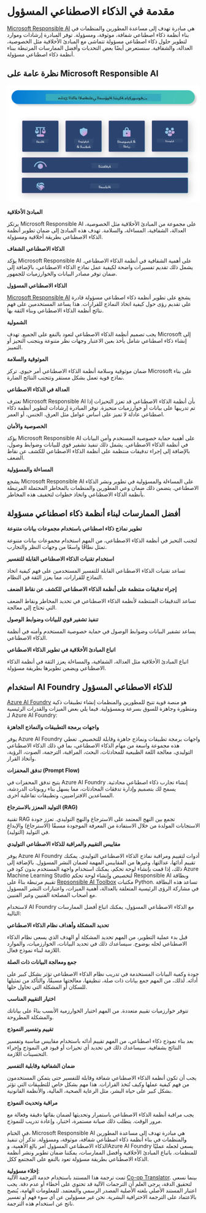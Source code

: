 <!--
CO_OP_TRANSLATOR_METADATA:
{
  "original_hash": "805b96b20152936d8f4c587d90d6e06e",
  "translation_date": "2025-05-07T10:35:11+00:00",
  "source_file": "md/01.Introduction/05/ResponsibleAI.md",
  "language_code": "ar"
}
-->
# **مقدمة في الذكاء الاصطناعي المسؤول**

[Microsoft Responsible AI](https://www.microsoft.com/ai/responsible-ai?WT.mc_id=aiml-138114-kinfeylo) هي مبادرة تهدف إلى مساعدة المطورين والمنظمات في بناء أنظمة ذكاء اصطناعي شفافة، موثوقة، ومسؤولة. توفر المبادرة إرشادات وموارد لتطوير حلول ذكاء اصطناعي مسؤولة تتماشى مع المبادئ الأخلاقية مثل الخصوصية، العدالة، والشفافية. سنستعرض أيضًا بعض التحديات وأفضل الممارسات المرتبطة ببناء أنظمة ذكاء اصطناعي مسؤولة.

## نظرة عامة على Microsoft Responsible AI

![RAIPrinciples](../../../../../translated_images/RAIPrinciples.bf9c9bc6ca160d336830630939a5130a22b3f9e1f633773562f83fed08a50520.ar.png)

**المبادئ الأخلاقية**

يرتكز Microsoft Responsible AI على مجموعة من المبادئ الأخلاقية مثل الخصوصية، العدالة، الشفافية، المساءلة، والسلامة. تهدف هذه المبادئ إلى ضمان تطوير أنظمة الذكاء الاصطناعي بطريقة أخلاقية ومسؤولة.

**الذكاء الاصطناعي الشفاف**

يؤكد Microsoft Responsible AI على أهمية الشفافية في أنظمة الذكاء الاصطناعي. يشمل ذلك تقديم تفسيرات واضحة لكيفية عمل نماذج الذكاء الاصطناعي، بالإضافة إلى ضمان توفر مصادر البيانات والخوارزميات للجمهور.

**الذكاء الاصطناعي المسؤول**

[Microsoft Responsible AI](https://www.microsoft.com/ai/responsible-ai?WT.mc_id=aiml-138114-kinfeylo) يشجع على تطوير أنظمة ذكاء اصطناعي مسؤولة قادرة على تقديم رؤى حول كيفية اتخاذ النماذج للقرارات. هذا يساعد المستخدمين على فهم نتائج أنظمة الذكاء الاصطناعي وبناء الثقة بها.

**الشمولية**

يجب تصميم أنظمة الذكاء الاصطناعي لتعود بالنفع على الجميع. تهدف Microsoft إلى إنشاء ذكاء اصطناعي شامل يأخذ بعين الاعتبار وجهات نظر متنوعة ويتجنب التحيز أو التمييز.

**الموثوقية والسلامة**

ضمان موثوقية وسلامة أنظمة الذكاء الاصطناعي أمر حيوي. تركز Microsoft على بناء نماذج قوية تعمل بشكل مستقر وتتجنب النتائج الضارة.

**العدالة في الذكاء الاصطناعي**

تعترف Microsoft Responsible AI بأن أنظمة الذكاء الاصطناعي قد تعزز التحيزات إذا تم تدريبها على بيانات أو خوارزميات متحيزة. توفر المبادرة إرشادات لتطوير أنظمة ذكاء اصطناعي عادلة لا تميز على أساس عوامل مثل العرق، الجنس، أو العمر.

**الخصوصية والأمان**

يؤكد Microsoft Responsible AI على أهمية حماية خصوصية المستخدم وأمن البيانات في أنظمة الذكاء الاصطناعي. يشمل ذلك تنفيذ تشفير قوي للبيانات وضوابط وصول، بالإضافة إلى إجراء تدقيقات منتظمة على أنظمة الذكاء الاصطناعي للكشف عن نقاط الضعف.

**المساءلة والمسؤولية**

يشجع Microsoft Responsible AI على المساءلة والمسؤولية في تطوير ونشر الذكاء الاصطناعي. يتضمن ذلك ضمان وعي المطورين والمنظمات بالمخاطر المحتملة المرتبطة بأنظمة الذكاء الاصطناعي واتخاذ خطوات لتخفيف هذه المخاطر.

## أفضل الممارسات لبناء أنظمة ذكاء اصطناعي مسؤولة

**تطوير نماذج ذكاء اصطناعي باستخدام مجموعات بيانات متنوعة**

لتجنب التحيز في أنظمة الذكاء الاصطناعي، من المهم استخدام مجموعات بيانات متنوعة تمثل نطاقًا واسعًا من وجهات النظر والتجارب.

**استخدام تقنيات الذكاء الاصطناعي القابلة للتفسير**

تساعد تقنيات الذكاء الاصطناعي القابلة للتفسير المستخدمين على فهم كيفية اتخاذ النماذج للقرارات، مما يعزز الثقة في النظام.

**إجراء تدقيقات منتظمة على أنظمة الذكاء الاصطناعي للكشف عن نقاط الضعف**

تساعد التدقيقات المنتظمة لأنظمة الذكاء الاصطناعي في تحديد المخاطر ونقاط الضعف التي تحتاج إلى معالجة.

**تنفيذ تشفير قوي للبيانات وضوابط الوصول**

يساعد تشفير البيانات وضوابط الوصول في حماية خصوصية المستخدم وأمنه في أنظمة الذكاء الاصطناعي.

**اتباع المبادئ الأخلاقية في تطوير الذكاء الاصطناعي**

اتباع المبادئ الأخلاقية مثل العدالة، الشفافية، والمساءلة يعزز الثقة في أنظمة الذكاء الاصطناعي ويضمن تطويرها بطريقة مسؤولة.

## استخدام AI Foundry للذكاء الاصطناعي المسؤول

[Azure AI Foundry](https://ai.azure.com?WT.mc_id=aiml-138114-kinfeylo) هو منصة قوية تتيح للمطورين والمنظمات إنشاء تطبيقات ذكية ومتطورة وجاهزة للسوق بسرعة وبمسؤولية. فيما يلي بعض الميزات والقدرات الرئيسية لـ Azure AI Foundry:

**واجهات برمجة التطبيقات والنماذج الجاهزة**

يوفر Azure AI Foundry واجهات برمجة تطبيقات ونماذج جاهزة وقابلة للتخصيص. تغطي هذه مجموعة واسعة من مهام الذكاء الاصطناعي، بما في ذلك الذكاء الاصطناعي التوليدي، معالجة اللغة الطبيعية للمحادثات، البحث، المراقبة، الترجمة، الصوت، الرؤية، واتخاذ القرار.

**تدفق المحفزات (Prompt Flow)**

يتيح تدفق المحفزات في Azure AI Foundry إنشاء تجارب ذكاء اصطناعي محادثية. يسمح لك بتصميم وإدارة تدفقات المحادثات، مما يسهل بناء روبوتات الدردشة، المساعدين الافتراضيين، وتطبيقات تفاعلية أخرى.

**التوليد المعزز بالاسترجاع (RAG)**

تقنية RAG تجمع بين النهج المعتمد على الاسترجاع والنهج التوليدي. تعزز جودة الاستجابات المولدة من خلال الاستفادة من المعرفة الموجودة مسبقًا (الاسترجاع) والإبداع في التوليد (التوليد).

**مقاييس التقييم والمراقبة للذكاء الاصطناعي التوليدي**

يوفر Azure AI Foundry أدوات لتقييم ومراقبة نماذج الذكاء الاصطناعي التوليدي. يمكنك تقييم أدائها، عدالتها، وغيرها من المقاييس المهمة لضمان النشر المسؤول. بالإضافة إلى ذلك، إذا قمت بإنشاء لوحة تحكم، يمكنك استخدام واجهة المستخدم بدون كود في Azure Machine Learning Studio لتخصيص وإنشاء لوحة تحكم Responsible AI وبطاقة تقييم مرتبطة بناءً على [Repsonsible AI Toolbox](https://responsibleaitoolbox.ai/?WT.mc_id=aiml-138114-kinfeylo) مكتبات Python. تساعد هذه البطاقة في مشاركة الرؤى الرئيسية المتعلقة بالعدالة، أهمية الميزات، واعتبارات النشر المسؤول مع أصحاب المصلحة الفنيين وغير الفنيين.

لاستخدام AI Foundry مع الذكاء الاصطناعي المسؤول، يمكنك اتباع أفضل الممارسات التالية:

**تحديد المشكلة وأهداف نظام الذكاء الاصطناعي**

قبل بدء عملية التطوير، من المهم تحديد المشكلة أو الهدف الذي يسعى نظام الذكاء الاصطناعي لحله بوضوح. سيساعدك ذلك في تحديد البيانات، الخوارزميات، والموارد اللازمة لبناء نموذج فعال.

**جمع ومعالجة البيانات ذات الصلة**

جودة وكمية البيانات المستخدمة في تدريب نظام الذكاء الاصطناعي تؤثر بشكل كبير على أدائه. لذلك، من المهم جمع بيانات ذات صلة، تنظيفها، معالجتها مسبقًا، والتأكد من تمثيلها للسكان أو المشكلة التي تحاول حلها.

**اختيار التقييم المناسب**

تتوفر خوارزميات تقييم متعددة. من المهم اختيار الخوارزمية الأنسب بناءً على بياناتك والمشكلة المطروحة.

**تقييم وتفسير النموذج**

بعد بناء نموذج ذكاء اصطناعي، من المهم تقييم أدائه باستخدام مقاييس مناسبة وتفسير النتائج بشفافية. سيساعدك ذلك في تحديد أي تحيزات أو قيود في النموذج وإجراء التحسينات اللازمة.

**ضمان الشفافية وقابلية التفسير**

يجب أن تكون أنظمة الذكاء الاصطناعي شفافة وقابلة للتفسير حتى يتمكن المستخدمون من فهم كيفية عملها وكيف تُتخذ القرارات. هذا مهم بشكل خاص للتطبيقات التي تؤثر بشكل كبير على حياة البشر، مثل الرعاية الصحية، المالية، والأنظمة القانونية.

**مراقبة وتحديث النموذج**

يجب مراقبة أنظمة الذكاء الاصطناعي باستمرار وتحديثها لضمان بقائها دقيقة وفعالة مع مرور الوقت. يتطلب ذلك صيانة مستمرة، اختبار، وإعادة تدريب للنموذج.

في الختام، Microsoft Responsible AI هي مبادرة تهدف إلى مساعدة المطورين والمنظمات في بناء أنظمة ذكاء اصطناعي شفافة، موثوقة، ومسؤولة. تذكر أن تنفيذ الذكاء الاصطناعي المسؤول أمر بالغ الأهمية، وAzure AI Foundry يسعى لجعله عمليًا للمنظمات. باتباع المبادئ الأخلاقية وأفضل الممارسات، يمكننا ضمان تطوير ونشر أنظمة الذكاء الاصطناعي بطريقة مسؤولة تعود بالنفع على المجتمع ككل.

**إخلاء مسؤولية**:  
تمت ترجمة هذا المستند باستخدام خدمة الترجمة الآلية [Co-op Translator](https://github.com/Azure/co-op-translator). بينما نسعى لتحقيق الدقة، يرجى العلم أن الترجمات الآلية قد تحتوي على أخطاء أو عدم دقة. يجب اعتبار المستند الأصلي بلغته الأصلية المصدر الرسمي والمعتمد. للمعلومات الهامة، يُنصح بالاعتماد على الترجمة الاحترافية البشرية. نحن غير مسؤولين عن أي سوء فهم أو تفسير ناتج عن استخدام هذه الترجمة.